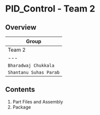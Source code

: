 # PID_Control - Team 2

## Overview

| Group |
|-------|
| Team 2 | Team 1 |
| --- | --- |
| `Bharadwaj Chukkala` | `Anukriti Singh` |
| `Shantanu Suhas Parab` | `Sanchit Tanwar` |


## Contents
  1. Part Files and Assembly
  2. Package
